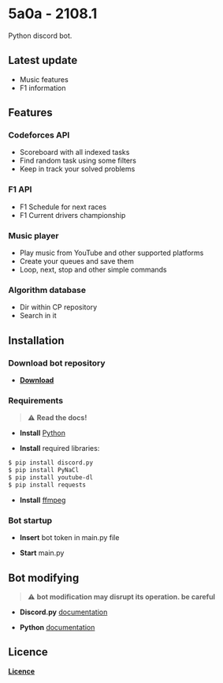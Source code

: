 # 5a0a - 2108.1
Python discord bot.

## Latest update

- Music features
- F1 information

## Features

### Codeforces API

- Scoreboard with all indexed tasks
- Find random task using some filters
- Keep in track your solved problems

### F1 API

- F1 Schedule for next races
- F1 Current drivers championship

### Music player

- Play music from YouTube and other supported platforms
- Create your queues and save them
- Loop, next, stop and other simple commands

### Algorithm database

- Dir within CP repository
- Search in it

## Installation

### Download bot repository

- **[Download](https://github.com/unknowableshade/5a0a-bot/archive/refs/heads/main.zip)**

### Requirements

> :warning: **Read the docs!**

- **Install** [Python](https://www.python.org/downloads/)

- **Install** required libraries:

```bash
$ pip install discord.py
$ pip install PyNaCl
$ pip install youtube-dl
$ pip install requests
```

- **Install** [ffmpeg](https://www.ffmpeg.org/download.html)

### Bot startup

- **Insert** bot token in main.py file

- **Start** main.py

## Bot modifying

> :warning: **bot modification may disrupt its operation. be careful**

- **Discord.py** [documentation](https://discordpy.readthedocs.io/en/latest/)

- **Python** [documentation](https://docs.python.org/3/)

## Licence 

**[Licence](https://github.com/unknowableshade/5a0a-bot/blob/main/LICENSE)**
